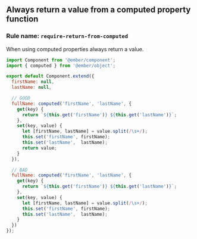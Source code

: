 ## Always return a value from a computed property function

### Rule name: `require-return-from-computed`

When using computed properties always return a value.

```javascript
import Component from '@ember/component';
import { computed } from '@ember/object';

export default Component.extend({
  firstName: null,
  lastName: null,

  // GOOD
  fullName: computed('firstName', 'lastName', {
    get(key) {
      return `${this.get('firstName')} ${this.get('lastName')}`;
    },
    set(key, value) {
      let [firstName, lastName] = value.split(/\s+/);
      this.set('firstName', firstName);
      this.set('lastName',  lastName);
      return value;
    }
  }),

  // BAD
  fullName: computed('firstName', 'lastName', {
    get(key) {
      return `${this.get('firstName')} ${this.get('lastName')}`;
    },
    set(key, value) {
      let [firstName, lastName] = value.split(/\s+/);
      this.set('firstName', firstName);
      this.set('lastName',  lastName);
    }
  })
});
```
